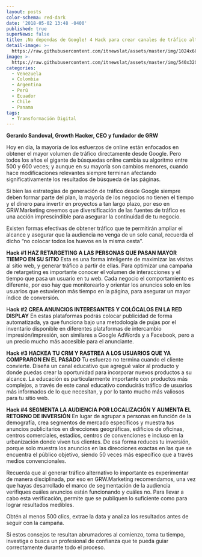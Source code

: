 ```yaml
---
layout: posts
color-schema: red-dark
date: '2018-05-02 13:48 -0400'
published: true
superNews: false
title: ¡No dependas de Google! 4 Hack para crear canales de tráfico alternativo
detail-image: >-
  https://raw.githubusercontent.com/itnewslat/assets/master/img/1024x680/Gerardo-Sandovalg.jpg
image: >-
  https://raw.githubusercontent.com/itnewslat/assets/master/img/540x320/Gerardo-Sandovalp.jpg
categories:
  - Venezuela
  - Colombia
  - Argentina
  - Perú
  - Ecuador
  - Chile
  - Panama
tags:
  - Transformación Digital
---
```

**Gerardo Sandoval, Growth Hacker, CEO y fundador de GRW**

Hoy en día, la mayoría de los esfuerzos de online están enfocados en obtener el mayor volumen de tráfico directamente desde Google. Pero todos los años el gigante de búsquedas online cambia su algoritmo entre 500 y 600 veces; y  aunque en su mayoría son cambios menores, cuando hace modificaciones relevantes siempre terminan afectando significativamente los resultados de búsqueda de las páginas. 

Si bien las estrategias de generación de tráfico desde Google siempre deben formar parte del plan, la mayoría de los negocios no tienen el tiempo y el dinero para invertir en proyectos a tan largo plazo, por eso en GRW.Marketing creemos que diversificación de las fuentes de tráfico es una acción imprescindible para asegurar la continuidad de tu negocio.

Existen formas efectivas de obtener tráfico que te permitirán ampliar el alcance y asegurar que la audiencia no venga de un solo canal, recuerda el dicho “no colocar todos los huevos en la misma cesta”.

**Hack #1 HAZ RETARGETING A LAS PERSONAS QUE PASAN MAYOR TIEMPO EN SU SITIO**
Esta es una forma inteligente de maximizar las visitas al sitio web, y generar tráfico a partir de ellas. Para optimizar una campaña de retargeting es importante conocer el volumen de interacciones y el tiempo que pasa un usuario en tu web. Cada negocio el comportamiento es diferente, por eso hay que monitorearlo y orientar los anuncios solo en los usuarios que estuvieron más tiempo en la página, para asegurar un mayor índice de conversión.

H**ack #2 CREA ANUNCIOS INTERESANTES Y COLÓCALOS EN LA RED DISPLAY**
En estas plataformas podrás colocar publicidad de forma automatizada, ya que funciona bajo una metodología de pujas por el inventario disponible en diferentes plataformas de intercambio impresión/impresión, son similares a Google AdWords y a Facebook, pero a un precio mucho más accesible para el anunciante. 

**Hack #3 HACKEA TU CRM Y RASTREA A LOS USUARIOS QUE YA COMPRARON EN EL PASADO**
Tu esfuerzo no termina cuando el cliente convierte. Diseña un canal educativo que agregué valor al producto y donde puedas crear la oportunidad para incorporar nuevos productos a su alcance. La educación es particularmente importante con productos más complejos, a través de este canal educativo conducirás tráfico de usuarios más informados de lo que necesitan, y por lo tanto mucho más valiosos para tu sitio web. 

**Hack #4 SEGMENTA LA AUDIENCIA POR LOCALIZACIÓN Y AUMENTA EL RETORNO DE INVERSIÓN**
En lugar de agrupar a personas en función de la demografía, crea segmentos de mercado específicos y muestra tus anuncios publicitarios en direcciones geográficas, edificios de oficinas, centros comerciales, estadios, centros de convenciones e incluso en la urbanización donde viven tus clientes. De esa forma reduces tu inversión, porque solo muestra los anuncios en las direcciones exactas en las que se encuentra el público objetivo, siendo 50 veces más específico que a través medios convencionales. 

Recuerda que al generar tráfico alternativo lo importante es experimentar de manera disciplinada, por eso en GRW.Marketing recomendamos, una vez que hayas desarrollado el marco de segmentación de la audiencia verifiques cuáles anuncios están funcionando y cuáles no. Para llevar a cabo esta verificación, permite que se publiquen lo suficiente como para lograr resultados medibles. 

Obtén al menos 500 clics, extrae la data y analiza los resultados antes de seguir con la campaña. 

Si estos consejos te resultan abrumadores al comienzo, toma tu tiempo, investiga o busca un profesional de confianza que te pueda guiar correctamente durante todo el proceso. 